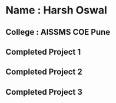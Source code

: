 # Name : Harsh Oswal 

## College : AISSMS COE Pune

## Completed Project 1

## Completed Project 2

## Completed Project 3
